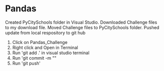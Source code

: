 # Pandas
Created PyCitySchools folder in Visual Studio.
Downloaded Challenge files to my download file. 
Moved Challenge files to PyCitySchools folder.
Pushed update from local respository to git hub
  1) Click on Pandas_Challenge
  2) Right click and Open in Terminal
  3) Run 'git add .' in visual studio terminal
  4) Run 'git commit -m "<message>"
  5) Run 'git push'
